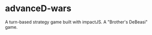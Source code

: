 advanceD-wars
=============

A turn-based strategy game built with impactJS. A "Brother's DeBeasi" game.